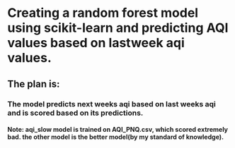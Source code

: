# Creating a random forest model using scikit-learn and predicting AQI values based on lastweek aqi values.

## The plan is:
### The model predicts next weeks aqi based on last weeks aqi and is scored based on its predictions.

#### Note: aqi_slow model is trained on AQI_PNQ.csv, which scored extremely bad. the other model is the better model(by my standard of knowledge).
